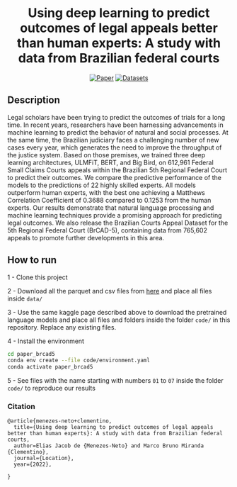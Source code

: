 <div align="center">    
 
# Using deep learning to predict outcomes of legal appeals better than human experts: A study with data from Brazilian federal courts   

[![Paper](https://zenodo.org/badge/doi/10.1371/journal.pone.0272287.svg)](https://github.com/eliasjacob/paper_brcad5)
[![Datasets](https://img.shields.io/badge/dataset-BrCAD5-red)](https://www.kaggle.com/datasets/eliasjacob/brcad5)


</div>
 
## Description   
Legal scholars have been trying to predict the outcomes of trials for a long time. In recent years, researchers have been harnessing advancements in machine learning to predict the behavior of natural and social processes. At the same time, the Brazilian judiciary faces a challenging number of new cases every year, which generates the need to improve the throughput of the justice system. Based on those premises, we trained three deep learning architectures, ULMFiT, BERT, and Big Bird, on 612,961 Federal Small Claims Courts appeals within the Brazilian 5th Regional Federal Court to predict their outcomes. We compare the predictive performance of the models to the predictions of 22 highly skilled experts. All models outperform human experts, with the best one achieving a Matthews Correlation Coefficient of 0.3688 compared to 0.1253 from the human experts. Our results demonstrate that natural language processing and machine learning techniques provide a promising approach for predicting legal outcomes. We also release the Brazilian Courts Appeal Dataset for the 5th Regional Federal Court (BrCAD-5), containing data from 765,602 appeals to promote further developments in this area.


## How to run   
1 - Clone this project

2 - Download all the parquet and csv files from [here](https://www.kaggle.com/eliasjacob/brcad5) and place all files inside `data/`

3 - Use the same kaggle page described above to download the pretrained language models and place all files and folders inside the folder `code/` in this repository. Replace any existing files.

4 - Install the environment
```bash
cd paper_brcad5
conda env create --file code/environment.yaml
conda activate paper_brcad5
```

5 - See files with the name starting with numbers `01` to `07` inside the folder `code/` to reproduce our results 

### Citation   
```
@article{menezes-neto+clementino,
  title={Using deep learning to predict outcomes of legal appeals better than human experts}: A study with data from Brazilian federal courts,
  author=Elias Jacob de {Menezes-Neto} and Marco Bruno Miranda {Clementino},
  journal={Location},
  year={2022},
  
}
```   
